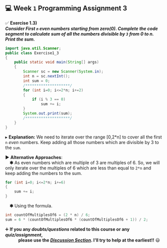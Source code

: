 ## :computer: Week `1` Programming Assignment 3

:white_check_mark: **Exercise 1.3)**<br>
***Consider First `n` even numbers starting from zero(0). Complete the code segment to calculate sum of all the numbers divisible by `3` from 0 to n. Print the sum.***

```java
import java.util.Scanner;
public class Exercise1_3
{
    public static void main(String[] args)
    {
        Scanner sc = new Scanner(System.in);
        int n = sc.nextInt();
        int sum = 0;
        /********************/
        for (int i=0; i<=2*n; i+=2)
        {
            if (i % 3 == 0)
                sum += i;
        }
        System.out.print(sum);
        /********************/
	}
}
```
▸ **Explanation:** We need to iterate over the range [0,2\*n] to cover all the first `n` _even_ numbers. Keep adding all those numbers which are divisible by 3 to the `sum`.

▶ **Alternative Approaches**:<br>
&emsp;**✱** As even numbers which are multiple of 3 are multiples of 6. So, we will only iterate over the multiples of 6 which are less than equal to `2*n` and keep adding the numbers to the sum.
```java
for (int i=0; i<=2*n; i+=6)
{
    sum += i;
}
```
&emsp;**✱** Using the formula.
```java
int countOfMultiplesOf6 = (2 * n) / 6;
sum = 6 * (countOfMultiplesOf6 * (countOfMultiplesOf6 + 1)) / 2;
```

:heavy_plus_sign: **If you any _doubts/questions_ related to this course or any _quiz/assignment_, <br>
&emsp;&emsp;&emsp;please use the <a href="https://github.com/guru-shreyansh/NPTEL-Programming-in-Java/discussions"><i>Discussion Section</i></a>. 
I'll try to help at the earliest!!** :smiley:

